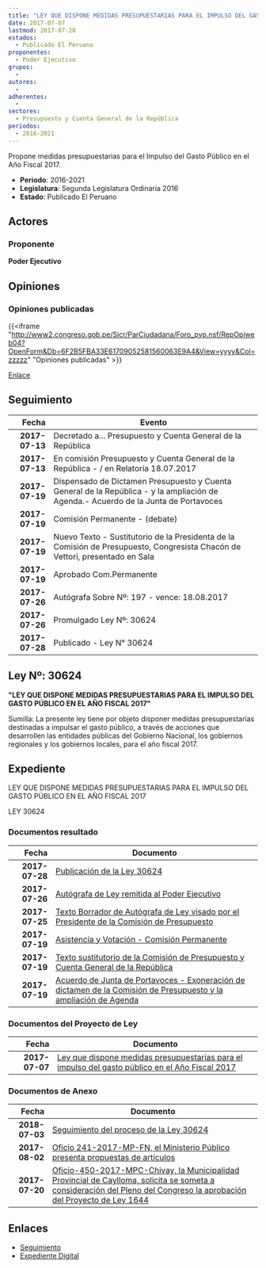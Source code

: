 ```yaml
---
title: "LEY QUE DISPONE MEDIDAS PRESUPUESTARIAS PARA EL IMPULSO DEL GASTO PÚBLICO EN EL AÑO FISCAL 2017"
date: 2017-07-07
lastmod: 2017-07-28
estados: 
  - Publicado El Peruano
proponentes: 
  - Poder Ejecutivo
grupos: 
  - 
autores: 
  - 
adherentes: 
  - 
sectores: 
  - Presupuesto y Cuenta General de la República
periodos: 
  - 2016-2021
---
```


Propone medidas presupuestarias para el Impulso del Gasto Público en el Año Fiscal 2017.

- **Periodo**: 2016-2021
- **Legislatura**: Segunda Legislatura Ordinaria 2016
- **Estado**: Publicado El Peruano

## Actores

### Proponente

**Poder Ejecutivo**


## Opiniones

### Opiniones publicadas

{{<iframe "http://www2.congreso.gob.pe/Sicr/ParCiudadana/Foro_pvp.nsf/RepOpiweb04?OpenForm&Db=6F2B5FBA33E61709052581560063E9A4&View=yyyy&Col=zzzzz" "Opiniones publicadas" >}}

[Enlace](http://www2.congreso.gob.pe/Sicr/ParCiudadana/Foro_pvp.nsf/RepOpiweb04?OpenForm&Db=6F2B5FBA33E61709052581560063E9A4&View=yyyy&Col=zzzzz)

## Seguimiento

| Fecha | Evento |
|------:|--------|
| **2017-07-13** | Decretado a... Presupuesto y Cuenta General de la República|
| **2017-07-13** | En comisión Presupuesto y Cuenta General de la República - / en Relatoría 18.07.2017|
| **2017-07-19** | Dispensado de Dictamen Presupuesto y Cuenta General de la República - y la ampliación de Agenda.- Acuerdo de la Junta de Portavoces|
| **2017-07-19** | Comisión Permanente - (debate)|
| **2017-07-19** | Nuevo Texto - Sustitutorio de la Presidenta de la Comisión de Presupuesto, Congresista Chacón de Vettori, presentado en Sala|
| **2017-07-19** | Aprobado Com.Permanente|
| **2017-07-26** | Autógrafa Sobre Nº: 197 - vence: 18.08.2017|
| **2017-07-26** | Promulgado Ley Nº: 30624|
| **2017-07-28** | Publicado - Ley N° 30624|

## Ley Nº: 30624

**"LEY QUE DISPONE MEDIDAS PRESUPUESTARIAS PARA EL IMPULSO DEL GASTO PÚBLICO EN EL AÑO FISCAL 2017"**

Sumilla: La presente ley tiene por objeto disponer medidas presupuestarias destinadas a impulsar el gasto público, a través de acciones que desarrollen las entidades públicas del Gobierno Nacional, los gobiernos regionales y los gobiernos locales, para el año fiscal 2017.


## Expediente

LEY QUE DISPONE MEDIDAS PRESUPUESTARIAS PARA EL IMPULSO DEL GASTO PÚBLICO EN EL AÑO FISCAL 2017

LEY 30624


### Documentos resultado

| Fecha | Documento |
|------:|--------|
| **2017-07-28** | [Publicación de la Ley 30624](http://www.leyes.congreso.gob.pe/Documentos/2016_2021/ADLP/Normas_Legales/30624-LEY.pdf) |
| **2017-07-26** | [Autógrafa de Ley remitida al Poder Ejecutivo](http://www.leyes.congreso.gob.pe/Documentos/2016_2021/ADLP/Texto_Aprobado/AU0164420170726.pdf) |
| **2017-07-25** | [Texto Borrador de Autógrafa de Ley visado por el Presidente de la Comisión de Presupuesto](http://www.leyes.congreso.gob.pe/Documentos/2016_2021/Texto_Borrador_de_Autografa/BAU0164420170725.PDF) |
| **2017-07-19** | [Asistencia y Votación - Comisión Permanente](http://www.leyes.congreso.gob.pe/Documentos/2016_2021/Asistencia_y_Votacion/Proyectos_de_Ley/AVCP0164420170719.PDF) |
| **2017-07-19** | [Texto sustitutorio de la Comisión de Presupuesto y Cuenta General de la República](http://www.leyes.congreso.gob.pe/Documentos/2016_2021/Texto_Sustitutorio/Proyectos_de_Ley/TS0164420170719.pdf) |
| **2017-07-19** | [Acuerdo de Junta de Portavoces - Exoneración de dictamen de la Comisión de Presupuesto y la ampliación de Agenda](http://www.leyes.congreso.gob.pe/Documentos/2016_2021/Acuerdos/Junta_Portavoces/AJP0164420170719.pdf) |

### Documentos del Proyecto de Ley

| Fecha | Documento |
|------:|--------|
| **2017-07-07** | [Ley que dispone medidas presupuestarias para el impulso del gasto público en el Año Fiscal 2017](http://www.leyes.congreso.gob.pe/Documentos/2016_2021/Proyectos_de_Ley_y_de_Resoluciones_Legislativas/PL0164420170707..pdf) |

### Documentos de Anexo

| Fecha | Documento |
|------:|--------|
| **2018-07-03** | [Seguimiento del proceso de la Ley 30624](http://www.leyes.congreso.gob.pe/Documentos/2016_2021/Seguimiento_de_Proyectos_de_Ley/01644PL20180703.PDF) |
| **2017-08-02** | [Oficio 241-2017-MP-FN, el Ministerio Público presenta propuestas de artículos](http://www.leyes.congreso.gob.pe/Documentos/2016_2021/Seguimiento_de_Proyectos_de_Ley/00940PL20170614.pdf) |
| **2017-07-20** | [Oficio-450-2017-MPC-Chivay, la Municipalidad Provincial de Caylloma, solicita se someta a consideración del Pleno del Congreso la aprobación del Proyecto de Ley 1644](http://www.leyes.congreso.gob.pe/Documentos/2016_2021/Oficios/Otras_Instituciones/OFICIO-450-2017-MPC-CHIVAY.PDF) |

## Enlaces 

- [Seguimiento](http://www2.congreso.gob.pe/Sicr/TraDocEstProc/CLProLey2016.nsf/f7fff46988ca05b1052578e100829cc7/ed0b1b2d5b1a49bc05258156005a6c46?OpenDocument)
- [Expediente Digital](http://www2.congreso.gob.pe/Sicr/TraDocEstProc/CLProLey2016.nsf/f7fff46988ca05b1052578e100829cc7/ed0b1b2d5b1a49bc05258156005a6c46?OpenDocument&Click=05257FB7005EB655.eb71d0cf91d8294e05256cdf006b5706/$Body/0.1C6C)
